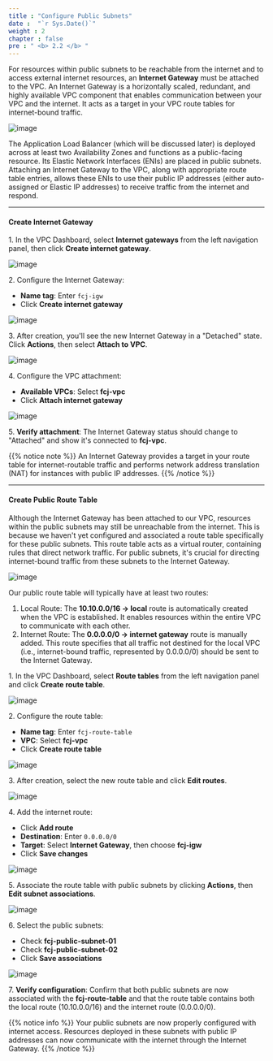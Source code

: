 ```yaml
---
title : "Configure Public Subnets"
date :  "`r Sys.Date()`" 
weight : 2
chapter : false
pre : " <b> 2.2 </b> "
---
```


For resources within public subnets to be reachable from the internet and to access external internet resources, an **Internet Gateway** must be attached to the VPC. An Internet Gateway is a horizontally scaled, redundant, and highly available VPC component that enables communication between your VPC and the internet. It acts as a target in your VPC route tables for internet-bound traffic.

![image](/images/2.2/1.svg)

The Application Load Balancer (which will be discussed later) is deployed across at least two Availability Zones and functions as a public-facing resource. Its Elastic Network Interfaces (ENIs) are placed in public subnets. Attaching an Internet Gateway to the VPC, along with appropriate route table entries, allows these ENIs to use their public IP addresses (either auto-assigned or Elastic IP addresses) to receive traffic from the internet and respond.

___

#### Create Internet Gateway

1\. In the VPC Dashboard, select **Internet gateways** from the left navigation panel, then click **Create internet gateway**.

![image](/images/2.2/Group17.png)

2\. Configure the Internet Gateway:
   - **Name tag**: Enter `fcj-igw`
   - Click **Create internet gateway**

![image](/images/2.2/Group18.png)

3\. After creation, you'll see the new Internet Gateway in a "Detached" state. Click **Actions**, then select **Attach to VPC**.

![image](/images/2.2/Group19.png)

4\. Configure the VPC attachment:
   - **Available VPCs**: Select **fcj-vpc**
   - Click **Attach internet gateway**

![image](/images/2.2/Group20.png)

5\. **Verify attachment**: The Internet Gateway status should change to "Attached" and show it's connected to **fcj-vpc**.

{{% notice note %}}
An Internet Gateway provides a target in your route table for internet-routable traffic and performs network address translation (NAT) for instances with public IP addresses.
{{% /notice %}}

___

#### Create Public Route Table

Although the Internet Gateway has been attached to our VPC, resources within the public subnets may still be unreachable from the internet. This is because we haven't yet configured and associated a route table specifically for these public subnets. This route table acts as a virtual router, containing rules that direct network traffic. For public subnets, it's crucial for directing internet-bound traffic from these subnets to the Internet Gateway.

![image](/images/2.2/route-table.svg)

Our public route table will typically have at least two routes:

1. Local Route: The **10.10.0.0/16 -> local** route is automatically created when the VPC is established. It enables resources within the entire VPC to communicate with each other.
2. Internet Route: The **0.0.0.0/0 -> internet gateway** route is manually added. This route specifies that all traffic not destined for the local VPC (i.e., internet-bound traffic, represented by 0.0.0.0/0) should be sent to the Internet Gateway.

1\. In the VPC Dashboard, select **Route tables** from the left navigation panel and click **Create route table**.

![image](/images/2.2/Group21.png)

2\. Configure the route table:
   - **Name tag**: Enter `fcj-route-table`
   - **VPC**: Select **fcj-vpc**
   - Click **Create route table**

![image](/images/2.2/Group22.png)

3\. After creation, select the new route table and click **Edit routes**.

![image](/images/2.2/Group23.png)

4\. Add the internet route:
   - Click **Add route**
   - **Destination**: Enter `0.0.0.0/0`
   - **Target**: Select **Internet Gateway**, then choose **fcj-igw**
   - Click **Save changes**

![image](/images/2.2/Group24.png)

5\. Associate the route table with public subnets by clicking **Actions**, then **Edit subnet associations**.

![image](/images/2.2/Group25.png)

6\. Select the public subnets:
   - Check **fcj-public-subnet-01**
   - Check **fcj-public-subnet-02**
   - Click **Save associations**

![image](/images/2.2/Group26.png)

7\. **Verify configuration**: Confirm that both public subnets are now associated with the **fcj-route-table** and that the route table contains both the local route (10.10.0.0/16) and the internet route (0.0.0.0/0).

{{% notice info %}}
Your public subnets are now properly configured with internet access. Resources deployed in these subnets with public IP addresses can now communicate with the internet through the Internet Gateway.
{{% /notice %}}